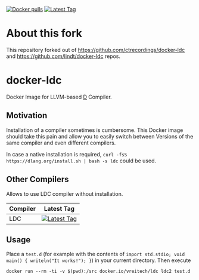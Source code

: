 [![Docker pulls](https://img.shields.io/docker/pulls/vreitech/ldc.svg)](https://hub.docker.com/r/vreitech/ldc/)
[![Latest Tag](https://img.shields.io/github/tag/vreitech/docker-ldc.svg)](https://hub.docker.com/r/vreitech/ldc/)

# About this fork

This repository forked out of https://github.com/ctrecordings/docker-ldc and https://github.com/lindt/docker-ldc repos.

# docker-ldc

Docker Image for LLVM-based [D](http://dlang.org) Compiler.

## Motivation

Installation of a compiler sometimes is cumbersome. This Docker image should take this pain and allow you to easily switch between Versions of the same compiler and even different compilers.

In case a native installation is required, `curl -fsS https://dlang.org/install.sh | bash -s ldc` could be used.

## Other Compilers

Allows to use LDC compiler without installation.

| Compiler | Latest Tag |
| -------- | ---------- |
| LDC      | [![Latest Tag](https://img.shields.io/github/tag/vreitech/docker-ldc.svg)](https://hub.docker.com/r/vreitech/ldc/) |

## Usage

Place a `test.d` (for example with the contents of `import std.stdio; void main() { writeln("It works!"); }`) in your current directory.
Then execute
```
docker run --rm -ti -v $(pwd):/src docker.io/vreitech/ldc ldc2 test.d
```
